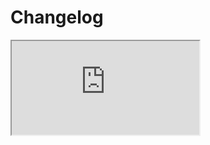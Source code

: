 # Changelog <a href="https://www.eblasoft.com.tr/espocrm-extension-page/dash-pro" target="_blank" id="ext-version" data-id="64be3b2a63390fb0a"></a>

<iframe src="https://crm.eblasoft.com.tr/?entryPoint=changeLog&exId=64be3b2a63390fb0a" allowfullscreen></iframe>
